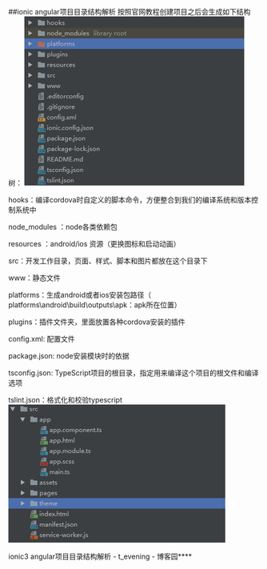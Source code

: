 ##ionic angular项目目录结构解析
按照官网教程创建项目之后会生成如下结构树：
![](/assets/824378-20170703130858128-1400330430.png)

hooks：编译cordova时自定义的脚本命令，方便整合到我们的编译系统和版本控制系统中

node_modules ：node各类依赖包

resources ：android/ios 资源（更换图标和启动动画）

src：开发工作目录，页面、样式、脚本和图片都放在这个目录下

www：静态文件

platforms：生成android或者ios安装包路径（ platforms\android\build\outputs\apk：apk所在位置）

plugins：插件文件夹，里面放置各种cordova安装的插件

config.xml: 配置文件

package.json: node安装模块时的依据

tsconfig.json: TypeScript项目的根目录，指定用来编译这个项目的根文件和编译选项

tslint.json：格式化和校验typescript
![](/assets/824378-20170703134025597-961212704.png)

ionic3 angular项目目录结构解析 - t_evening - 博客园****